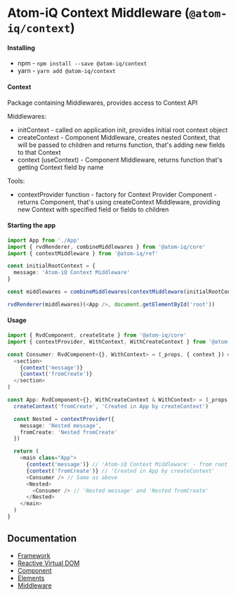 # Atom-iQ Context Middleware (`@atom-iq/context`)
#### Installing
- npm - `npm install --save @atom-iq/context`
- yarn - `yarn add @atom-iq/context`


#### Context
Package containing Middlewares, provides access to Context API

Middlewares:
- initContext - called on application init, provides initial root context object
- createContext - Component Middleware, creates nested Context, that will be passed to children
  and returns function, that's adding new fields to that Context
- context (useContext) - Component Middleware, returns function that's getting Context field by name

Tools:
- contextProvider function - factory for Context Provider Component - returns Component, that's using
  createContext Middleware, providing new Context with specified field or fields to children

#### Starting the app
```typescript jsx
import App from './App'
import { rvdRenderer, combineMiddlewares } from '@atom-iq/core'
import { contextMiddleware } from '@atom-iq/ref'

const initialRootContext = {
  message: 'Atom-iQ Context Middleware'
}

const middlewares = combineMiddlewares(contextMiddleware(initialRootContext))()

rvdRenderer(middlewares)(<App />, document.getElementById('root'))
```

#### Usage
```typescript jsx
import { RvdComponent, createState } from '@atom-iq/core'
import { contextProvider, WithContext, WithCreateContext } from '@atom-iq/context'

const Consumer: RvdComponent<{}, WithContext> = (_props, { context }) => (
  <section>
    {context('message')}
    {context('fromCreate')}
  </section>
)

const App: RvdComponent<{}, WithCreateContext & WithContext> = (_props, { createContext, context }) => {
  createContext('fromCreate', 'Created in App by createContext')

  const Nested = contextProvider({
    message: 'Nested message',
    fromCreate: 'Nested fromCreate'
  })

  return (
    <main class="App">
      {context('message')} // 'Atom-iQ Context Middleware' - from root
      {context('fromCreate')} // 'Created in App by createContext'
      <Consumer /> // Same as above
      <Nested>
        <Consumer /> // 'Nested message' and 'Nested fromCreate'
      </Nested>
    </main>
  )
}

```

## Documentation
- [Framework](../../README.md)
- [Reactive Virtual DOM](../../docs/reactive-virtual-dom/REACTIVE-VIRTUAL-DOM.md)
- [Component](../../docs/framework/COMPONENT.md)
- [Elements](../../docs/framework/ELEMENTS.md)
- [Middleware](../../docs/framework/MIDDLEWARE.md)

